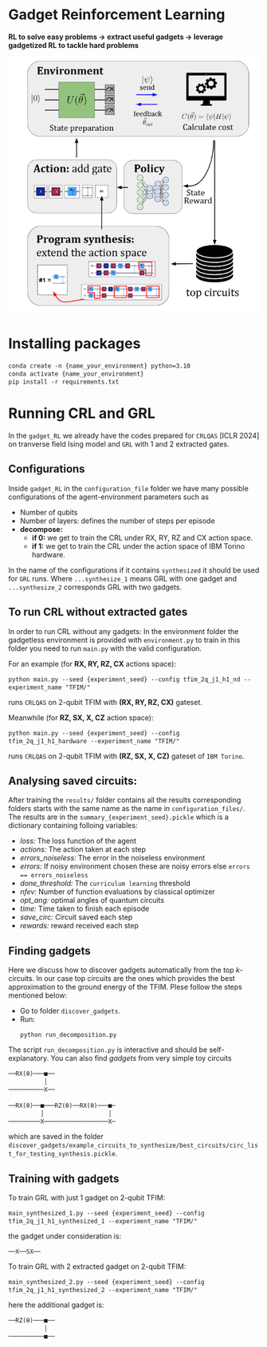 # Gadget Reinforcement Learning
**RL to solve easy problems -> extract useful gadgets -> leverage gadgetized RL to tackle hard problems**

![RLVTSP](figure/GRL.png)

# Installing packages

```
conda create -n {name_your_environment} python=3.10
conda activate {name_your_environment}
pip install -r requirements.txt
```

# Running CRL and GRL

In the `gadget_RL` we already have the codes prepared for `CRLQAS` [ICLR 2024] on tranverse field Ising model and `GRL` with 1 and 2 extracted gates.

## Configurations

Inside `gadget_RL` in the `configuration_file` folder we have many possible configurations of the agent-environment parameters such as 

- Number of qubits
- Number of layers: defines the number of steps per episode
-  **decompose:**
    - **if 0:** we get to train the CRL under RX, RY, RZ and CX action space.
    - **if 1:** we get to train the CRL under the action space of IBM Torino hardware.

In the name of the configurations if it contains `synthesized` it should be used for `GRL` runs. Where `...synthesize_1` means GRL with one gadget and `...synthesize_2` corresponds GRL with two gadgets.

## To run CRL without extracted gates
In order to run CRL without any gadgets: In the environment folder the gadgetless environment is provided with `environment.py` to train in this folder you need to run `main.py` with the valid configuration.

For an example (for **RX, RY, RZ, CX** actions space):

```
python main.py --seed {experiment_seed} --config tfim_2q_j1_h1_nd --experiment_name "TFIM/"
```

runs `CRLQAS` on 2-qubit TFIM with **(RX, RY, RZ, CX)** gateset. 

Meanwhile (for **RZ, SX, X, CZ** action space):

```
python main.py --seed {experiment_seed} --config tfim_2q_j1_h1_hardware --experiment_name "TFIM/"
```
runs `CRLQAS` on 2-qubit TFIM with **(RZ, SX, X, CZ)** gateset of `IBM Torino`.


## Analysing saved circuits:

After training the `results/` folder contains all the results corresponding folders starts with the same name as the name in `configuration_files/`. The results are in the `summary_{experiment_seed}.pickle` which is a dictionary containing folloing variables:

- *loss:* The loss function of the agent
- *actions:* The action taken at each step
- *errors_noiseless:* The error in the noiseless environment
- *errors:* If noisy environment chosen these are noisy errors else `errors == errors_noiseless`
- *done_threshold:* The `curriculum learning` threshold
- *nfev:* Number of function evaluations by classical optimizer
- *opt_ang:* optimal angles of quantum circuits
- *time:* Time taken to finish each episode
- *save_circ:* Circuit saved each step 
- *rewards:* reward received each step

## Finding gadgets

Here we discuss how to discover gadgets automatically from the top $k$-circuits. In our case top circuits are the ones which provides the best approximation to the ground energy of the TFIM. Plese follow the steps mentioned below:

- Go to folder `discover_gadgets`.
- Run:
    ```
    python run_decomposition.py
    ```

The script `run_decomposition.py` is interactive and should be self-explanatory. You can also find *gadgets* from very simple toy circuits

```
──RX(θ)───■──
          │
──────────X──

──RX(θ)──■───RZ(θ)──RX(θ)───■─
         │                  │
─────────X──────────────────X─
```

which are saved in the folder `discover_gadgets/example_circuits_to_synthesize/best_circuits/circ_list_for_testing_synthesis.pickle`.


## Training with gadgets

To train GRL with just 1 gadget on 2-qubit TFIM:
```
main_synthesized_1.py --seed {experiment_seed} --config tfim_2q_j1_h1_synthesized_1 --experiment_name "TFIM/"
```

the gadget under consideration is:
```
──X──SX──
```

To train GRL with 2 extracted gadget on 2-qubit TFIM:
```
main_synthesized_2.py --seed {experiment_seed} --config tfim_2q_j1_h1_synthesized_2 --experiment_name "TFIM/"
```
here the additional gadget is:
```
──RZ(θ)───■──
          │
──────────■──
```
